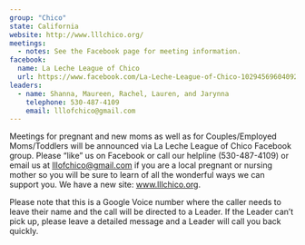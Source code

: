 ```yaml
---
group: "Chico"
state: California
website: http://www.lllchico.org/
meetings:
  - notes: See the Facebook page for meeting information.
facebook: 
  name: La Leche League of Chico
  url: https://www.facebook.com/La-Leche-League-of-Chico-1029456960409221
leaders:
  - name: Shanna, Maureen, Rachel, Lauren, and Jarynna
    telephone: 530-487-4109
    email: lllofchico@gmail.com
---
```

Meetings for pregnant and new moms as well as for Couples/Employed Moms/Toddlers will be announced via La Leche League of Chico Facebook group.  Please “like” us on Facebook or call our helpline (530-487-4109) or email us at lllofchico@gmail.com if you are a local pregnant or nursing mother so you will be sure to learn of all the wonderful ways we can support you. We have a new site: www.lllchico.org.

Please note that this is a Google Voice number where the caller needs to leave their name and the call will be directed to a Leader. If the Leader can’t pick up, please leave a detailed message and a Leader will call you back quickly.